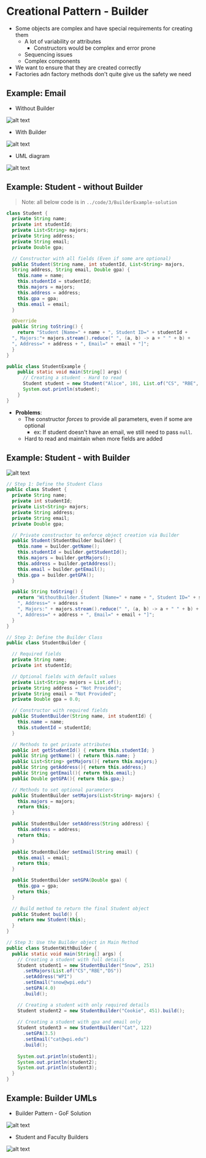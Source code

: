 # Creational Pattern - Builder

- Some objects are complex and have special requirements for creating them
  - A lot of variability or attributes
    - Constructors would be complex and error prone
  - Sequencing issues
  - Complex components
- We want to ensure that they are created correctly
- Factories adn factory methods don't quite give us the safety we need

## Example: Email

- Without Builder

![alt text](../img/3/emailnobuild.png)

- With Builder

![alt text](../img/3/emailbuilder.png)

- UML diagram

![alt text](../img/3/emailuml.png)

## Example: Student - without Builder

> Note: all below code is in `../code/3/BuilderExample-solution`

```Java
class Student {
  private String name;
  private int studentId;
  private List<String> majors;
  private String address;
  private String email;
  private Double gpa;

  // Constructor with all fields (Even if some are optional)
  public Student(String name, int studentId, List<String> majors,
  String address, String email, Double gpa) {
    this.name = name;
    this.studentId = studentId;
    this.majors = majors;
    this.address = address;
    this.gpa = gpa;
    this.email = email;
  }

  @Override
  public String toString() {
    return "Student [Name=" + name + ", Student ID=" + studentId +
  ", Majors:"+ majors.stream().reduce(" ", (a, b) -> a + " " + b) +
  ", Address=" + address + ", Email=" + email + "]"; 
  }
}

public class StudentExample {
    public static void main(String[] args) {
      // Creating a student - Hard to read
      Student student = new Student("Alice", 101, List.of("CS", "RBE", "DS"), "WPI","snow@wpi.edu", 4.0);
      System.out.println(student);
    }
}
```

- **Problems**:
  - The constructor *forces* to provide all parameters, even if some are optional
    - ex: If student doesn't have an email, we still need to pass `null`.
  - Hard to read and maintain when more fields are added

## Example: Student - with Builder

![alt text](../img/3/studentumlbuilder.png)

```Java
// Step 1: Define the Student Class
public class Student {
  private String name;
  private int studentId;
  private List<String> majors;
  private String address;
  private String email;
  private Double gpa;

  // Private constructor to enforce object creation via Builder
  public Student(StudentBuilder builder) {
    this.name = builder.getName();
    this.studentId = builder.getStudentId();
    this.majors = builder.getMajors();
    this.address = builder.getAddress();
    this.email = builder.getEmail();
    this.gpa = builder.getGPA();
  }

  public String toString() {
    return "WithoutBuilder.Student [Name=" + name + ", Student ID=" + studentId +
    ", Address=" + address +
    ", Majors:" + majors.stream().reduce(" ", (a, b) -> a + " " + b) +
    ", Address=" + address + ", Email=" + email + "]";
  }
}

// Step 2: Define the Builder Class
public class StudentBuilder {

  // Required fields
  private String name;
  private int studentId;

  // Optional fields with default values
  private List<String> majors = List.of();
  private String address = "Not Provided";
  private String email = "Not Provided";
  private Double gpa = 0.0;

  // Constructor with required fields
  public StudentBuilder(String name, int studentId) {
    this.name = name;
    this.studentId = studentId;
  }

  // Methods to get private attributes
  public int getStudentId() { return this.studentId; }
  public String getName() { return this.name; }
  public List<String> getMajors(){ return this.majors;}
  public String getAddress(){ return this.address;}
  public String getEmail(){ return this.email;}
  public Double getGPA(){ return this.gpa;}

  // Methods to set optional parameters
  public StudentBuilder setMajors(List<String> majors) {
    this.majors = majors;
    return this;
  }

  public StudentBuilder setAddress(String address) {
    this.address = address;
    return this;
  }

  public StudentBuilder setEmail(String email) {
    this.email = email;
    return this;
  }

  public StudentBuilder setGPA(Double gpa) {
    this.gpa = gpa;
    return this;
  }

  // Build method to return the final Student object
  public Student build() {
    return new Student(this);
  }
}

// Step 3: Use the Builder object in Main Method
public class StudentWithBuilder {
  public static void main(String[] args) {
    // Creating a student with full details
    Student student1 = new StudentBuilder("Snow", 251)
      .setMajors(List.of("CS","RBE","DS"))
      .setAddress("WPI")
      .setEmail("snow@wpi.edu")
      .setGPA(4.0)
      .build();

    // Creating a student with only required details
    Student student2 = new StudentBuilder("Cookie", 451).build();
    
    // Creating a student with gpa and email only
    Student student3 = new StudentBuilder("Cat", 122)
      .setGPA(3.5)
      .setEmail("cat@wpi.edu")
      .build();
    
    System.out.println(student1);
    System.out.println(student2);
    System.out.println(student3);
  }
}
```

## Example: Builder UMLs

- Builder Pattern - GoF Solution

![alt text](../img/3/builderpattern.png)

- Student and Faculty Builders

![alt text](../img/3/studentandfalculty.png)
